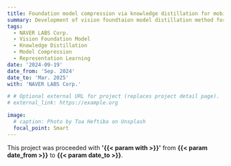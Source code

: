 ```yaml
---
title: Foundation model compression via knowledge distillation for mobile robots.
summary: Development of vision foundtaion model distillation method for real-time inference on mobility. 
tags:
  - NAVER LABS Corp.
  - Vision Foundation Model
  - Knowledge Distillation
  - Model Compression
  - Representation Learning
date: '2024-09-19'
date_from: 'Sep. 2024'
date_to: 'Mar. 2025'
with: 'NAVER LABS Corp.'

# # Optional external URL for project (replaces project detail page).
# external_link: https://example.org

image:
  # caption: Photo by Toa Heftiba on Unsplash
  focal_point: Smart
---
```


This project was proceeded with **'{{< param with >}}'** from **{{< param date_from >}}** to **{{< param date_to >}}**.
